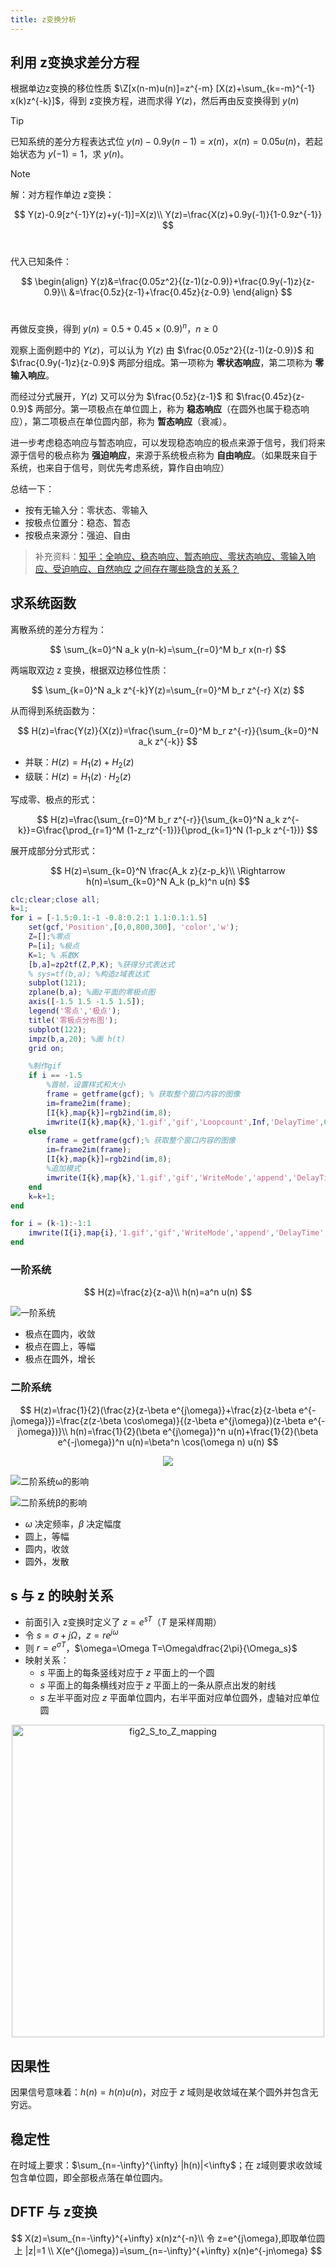 ```yaml
---
title: z变换分析
---
```


<!--more-->
$$
\newcommand{\dif}{\mathop{}\!\mathrm{d}}
\newcommand{\xleftrightarrow}[1]{\stackrel{#1}{\longleftrightarrow}}
\newcommand{\Z}{\mathcal{Z}}
\newcommand{\ft}{\xleftrightarrow{\F}}
\newcommand{\red}[1]{\color{orangered}{#1}}
$$

## 利用 z变换求差分方程

根据单边z变换的移位性质 $\Z[x(n-m)u(n)]=z^{-m} [X(z)+\sum_{k=-m}^{-1} x(k)z^{-k}]$，得到 z变换方程，进而求得 $Y(z)$，然后再由反变换得到 $y(n)$

> [!TIP]
> 已知系统的差分方程表达式位 $y(n)-0.9y(n-1)=x(n)$，$x(n)=0.05u(n)$，若起始状态为 $y(-1)=1$，求 $y(n)$。

> [!NOTE]
> 解：对方程作单边 z变换：<br>
> 
> $$
Y(z)-0.9[z^{-1}Y(z)+y(-1)]=X(z)\\
Y(z)=\frac{X(z)+0.9y(-1)}{1-0.9z^{-1}}
$$<br>
> 
> 代入已知条件：<br>
> 
> $$
\begin{align}
Y(z)&=\frac{0.05z^2}{(z-1)(z-0.9)}+\frac{0.9y(-1)z}{z-0.9}\\
&=\frac{0.5z}{z-1}+\frac{0.45z}{z-0.9}
\end{align}
$$<br>
> 
> 再做反变换，得到 $y(n)=0.5+0.45\times(0.9)^n$，$n\geq 0$

观察上面例题中的 $Y(z)$，可以认为 $Y(z)$ 由 $\frac{0.05z^2}{(z-1)(z-0.9)}$ 和 $\frac{0.9y(-1)z}{z-0.9}$ 两部分组成。第一项称为 **零状态响应**，第二项称为 **零输入响应**。

而经过分式展开，$Y(z)$ 又可以分为 $\frac{0.5z}{z-1}$ 和 $\frac{0.45z}{z-0.9}$ 两部分。第一项极点在单位圆上，称为 **稳态响应**（在圆外也属于稳态响应），第二项极点在单位圆内部，称为 **暂态响应**（衰减）。

进一步考虑稳态响应与暂态响应，可以发现稳态响应的极点来源于信号，我们将来源于信号的极点称为 **强迫响应**，来源于系统极点称为 **自由响应**。（如果既来自于系统，也来自于信号，则优先考虑系统，算作自由响应）

总结一下：

* 按有无输入分：零状态、零输入
* 按极点位置分：稳态、暂态
* 按极点来源分：强迫、自由

> 补充资料：[知乎：全响应、稳态响应、暂态响应、零状态响应、零输入响应、受迫响应、自然响应 之间存在哪些隐含的关系？](https://www.zhihu.com/question/27748594)

## 求系统函数

离散系统的差分方程为：

$$
\sum_{k=0}^N a_k y(n-k)=\sum_{r=0}^M b_r x(n-r)
$$

两端取双边 z 变换，根据双边移位性质：

$$
\sum_{k=0}^N a_k z^{-k}Y(z)=\sum_{r=0}^M b_r z^{-r} X(z)
$$

从而得到系统函数为：

$$
H(z)=\frac{Y(z)}{X(z)}=\frac{\sum_{r=0}^M b_r z^{-r}}{\sum_{k=0}^N a_k z^{-k}}
$$

* 并联：$H(z)=H_1(z)+H_2(z)$
* 级联：$H(z)=H_1(z)\cdot H_2(z)$

写成零、极点的形式：

$$
H(z)=\frac{\sum_{r=0}^M b_r z^{-r}}{\sum_{k=0}^N a_k z^{-k}}=G\frac{\prod_{r=1}^M (1-z_rz^{-1})}{\prod_{k=1}^N (1-p_k z^{-1})}
$$

展开成部分分式形式：

$$
H(z)=\sum_{k=0}^N \frac{A_k z}{z-p_k}\\
\Rightarrow h(n)=\sum_{k=0}^N A_k (p_k)^n u(n)
$$

```matlab
clc;clear;close all;
k=1;
for i = [-1.5:0.1:-1 -0.8:0.2:1 1.1:0.1:1.5]
    set(gcf,'Position',[0,0,800,300], 'color','w');
    Z=[];%零点
    P=[i]; %极点
    K=1; % 系数K
    [b,a]=zp2tf(Z,P,K); %获得分式表达式
    % sys=tf(b,a); %构造z域表达式
    subplot(121);
    zplane(b,a); %画z平面的零极点图
    axis([-1.5 1.5 -1.5 1.5]);
    legend('零点','极点');
    title('零极点分布图');
    subplot(122);
    impz(b,a,20); %画 h(t)
    grid on;

    %制作gif
    if i == -1.5
        %首帧，设置样式和大小
        frame = getframe(gcf); % 获取整个窗口内容的图像
        im=frame2im(frame);
        [I{k},map{k}]=rgb2ind(im,8);
        imwrite(I{k},map{k},'1.gif','gif','Loopcount',Inf,'DelayTime',0.8);
    else
        frame = getframe(gcf);% 获取整个窗口内容的图像
        im=frame2im(frame);
        [I{k},map{k}]=rgb2ind(im,8);
        %追加模式
        imwrite(I{k},map{k},'1.gif','gif','WriteMode','append','DelayTime',0.4);
    end
    k=k+1;
end

for i = (k-1):-1:1
    imwrite(I{i},map{i},'1.gif','gif','WriteMode','append','DelayTime',0.4);
end
```

### 一阶系统

$$
H(z)=\frac{z}{z-a}\\
h(n)=a^n u(n)
$$

![一阶系统](https://i.loli.net/2020/06/17/Urgu9CwknRyI6PQ.gif)

* 极点在圆内，收敛
* 极点在圆上，等幅
* 极点在圆外，增长

### 二阶系统

$$
H(z)=\frac{1}{2}(\frac{z}{z-\beta e^{j\omega}}+\frac{z}{z-\beta e^{-j\omega}})=\frac{z(z-\beta \cos\omega)}{(z-\beta e^{j\omega})(z-\beta e^{-j\omega})}\\
h(n)=\frac{1}{2}(\beta e^{j\omega})^n u(n)+\frac{1}{2}(\beta e^{-j\omega})^n u(n)=\beta^n \cos(\omega n) u(n)
$$


<center><img src="https://i.loli.net/2020/06/17/qEhHszlVQaNRi12.jpg"></center>

![二阶系统ω的影响](https://i.loli.net/2020/06/17/QaNolnf6zLJGS2i.gif)

![二阶系统β的影响](https://i.loli.net/2020/06/17/n3juCKeTMi54Ibf.gif)

* $\omega$ 决定频率，$\beta$ 决定幅度
* 圆上，等幅
* 圆内，收敛
* 圆外，发散

## s 与 z 的映射关系

* 前面引入 z变换时定义了 $z=e^{sT}$（$T$ 是采样周期）
* 令 $s=\sigma+j\Omega$，$z=re^{j\omega}$
* 则 $r=e^{\sigma T}$，$\omega=\Omega T=\Omega\dfrac{2\pi}{\Omega_s}$
* 映射关系：
  * $s$ 平面上的每条竖线对应于 $z$ 平面上的一个圆
  * $s$ 平面上的每条横线对应于 $z$ 平面上的一条从原点出发的射线
  * $s$ 左半平面对应 $z$ 平面单位圆内，右半平面对应单位圆外，虚轴对应单位圆


<center><img title="fig2_S_to_Z_mapping" src="https://i.loli.net/2020/06/17/URYmPI7vFzaWCiS.jpg" width="500"></center>

## 因果性

因果信号意味着：$h(n)=h(n)u(n)$，对应于 $z$ 域则是收敛域在某个圆外并包含无穷远。

## 稳定性

在时域上要求：$\sum_{n=-\infty}^{\infty} |h(n)|<\infty$；在 z域则要求收敛域包含单位圆，即全部极点落在单位圆内。

## DFTF 与 z变换

$$
X(z)=\sum_{n=-\infty}^{+\infty} x(n)z^{-n}\\
令 z=e^{j\omega},即取单位圆上 |z|=1 \\
X(e^{j\omega})=\sum_{n=-\infty}^{+\infty} x(n)e^{-jn\omega}
$$